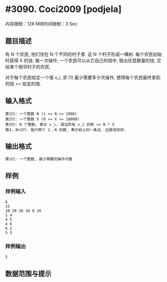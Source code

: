 # #3090. Coci2009 [podjela]

内存限制：128 MiB时间限制：3 Sec

## 题目描述

有 N 个农民, 他们住在 N 个不同的村子里. 这 N 个村子形成一棵树.
每个农民初始时获得 X 的钱.
每一次操作, 一个农民可以从它自己的钱中, 取出任意数量的钱, 交给某个相邻村子的农民.

对于每个农民给定一个值 v_i, 求
    (1) 最少需要多少次操作, 使得每个农民最终拿到的钱 >= 给定的值.
    

## 输入格式

    第1行: 一个整数 N (1 <= N <= 2000)
    第2行: 一个整数 X (0 <= X <= 10000)
    第3行: N 个整数, 表示 v_i. 保证所有 v_i 的和 <= N * X
    第4..N+2行: 每行两个 1..N 的数, 表示树上的一条边. 边是双向的.

## 输出格式

    第1行: 一个整数, 最少需要的操作次数

## 样例

### 样例输入

    
    6
    15
    10 20 18 16 6 16
    1 4
    4 5
    4 6
    6 2
    5 3
    
    

### 样例输出

    
    5
    

## 数据范围与提示

